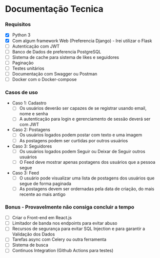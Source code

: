 # Documentação Tecnica

### Requisitos
- [x] Python 3
- [x] Com algum framework Web (Preferencia Django) - Irei utilizar o Flask
- [ ] Autenticação com JWT
- [ ] Banco de Dados de preferencia PostgreSQL
- [ ] Sistema de cache para sistema de likes e seguidores
- [ ] Paginação
- [ ] Testes unitários
- [ ] Documentação com Swagger ou Postman
- [ ] Docker com o Docker-compose

### Casos de uso
- Caso 1: Cadastro
    - [ ] Os usuários deverão ser capazes de se registrar usando email, nome e senha
    - [ ] A autenticação para login e gerenciamento de sessão deverá ser com JWT
- Caso 2: Postagens
    - [ ] Os usuários logados podem postar com texto e uma imagem
    - [ ] As postagens podem ser curtidas por outros usuários
- Caso 3: Seguidores
    - [ ] Os usuários logados podem Seguir ou Deixar de Seguir outros usuários
    - [ ] O Feed deve mostrar apenas postagens dos usuários que a pessoa segue
- Caso 3: Feed
    - [ ] O usuário pode visualizar uma lista de postagens dos usuários que segue de forma paginada
    - [ ] As postagens devem ser ordernadas pela data de criação, do mais recente ao mais antigo

### Bonus - Provavelmente não consiga concluir a tempo
- [ ] Criar o Front-end em React.js
- [ ] Limitador de banda nos endpoints para evitar abuso
- [ ] Recursos de segurança para evitar SQL Injection e para garantir a Validação dos Dados
- [ ] Tarefas async com Celery ou outra ferramenta
- [ ] Sistema de busca
- [ ] Continuos Integration (Github Actions para testes)
